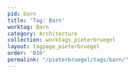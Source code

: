 ```yaml
---
pid: barn
title: 'Tag: Barn'
worktag: Barn
category: Architecture
collection: worktags_pieterbruegel
layout: tagpage_pieterbruegel
order: '010'
permalink: "/pieterbruegel/tags/barn/"
---
```

